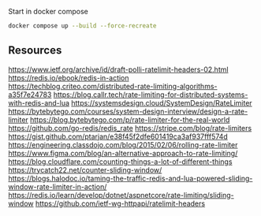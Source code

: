 
Start in docker compose
```sh
docker compose up --build --force-recreate
```

## Resources

<https://www.ietf.org/archive/id/draft-polli-ratelimit-headers-02.html>
<https://redis.io/ebook/redis-in-action>
<https://techblog.criteo.com/distributed-rate-limiting-algorithms-a35f7e24783>
<https://blog.callr.tech/rate-limiting-for-distributed-systems-with-redis-and-lua>
<https://systemsdesign.cloud/SystemDesign/RateLimiter>
<https://bytebytego.com/courses/system-design-interview/design-a-rate-limiter>
<https://blog.bytebytego.com/p/rate-limiter-for-the-real-world>
<https://github.com/go-redis/redis_rate>
<https://stripe.com/blog/rate-limiters>
<https://gist.github.com/ptarjan/e38f45f2dfe601419ca3af937fff574d>
<https://engineering.classdojo.com/blog/2015/02/06/rolling-rate-limiter>
<https://www.figma.com/blog/an-alternative-approach-to-rate-limiting/>
<https://blog.cloudflare.com/counting-things-a-lot-of-different-things>
<https://trycatch22.net/counter-sliding-window/>
<https://blogs.halodoc.io/taming-the-traffic-redis-and-lua-powered-sliding-window-rate-limiter-in-action/>
<https://redis.io/learn/develop/dotnet/aspnetcore/rate-limiting/sliding-window>
<https://github.com/ietf-wg-httpapi/ratelimit-headers>



